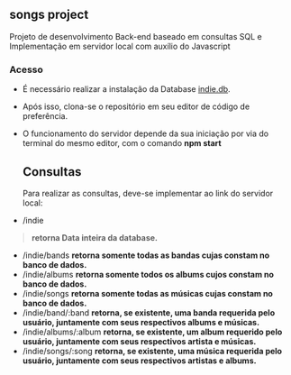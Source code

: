 ## songs project
Projeto de desenvolvimento Back-end baseado em consultas SQL e Implementação em servidor local com auxílio do Javascript

### Acesso
- É necessário realizar a instalação da Database [indie.db](indie.db).
- Após isso, clona-se o repositório em seu editor de código de preferência.
- O funcionamento do servidor depende da sua iniciação por via do terminal do mesmo editor, com o comando **npm start**

  ## Consultas
  Para realizar as consultas, deve-se implementar ao link do servidor local:

- /indie
> **retorna Data inteira da database.**
- /indie/bands
  **retorna somente todas as bandas cujas constam no banco de dados.**
- /indie/albums
  **retorna somente todos os albums cujos constam no banco de dados.**
- /indie/songs
  **retorna somente todas as músicas cujas constam no banco de dados.**
- /indie/band/:band
  **retorna, se existente, uma banda requerida pelo usuário, juntamente com seus respectivos albums e músicas.**
- /indie/albums/:album
  **retorna, se existente, um album requerido pelo usuário, juntamente com seus respectivos artista e músicas.**
- /indie/songs/:song
  **retorna, se existente, uma música requerida pelo usuário, juntamente com seus respectivos artistas e albums.**


  
